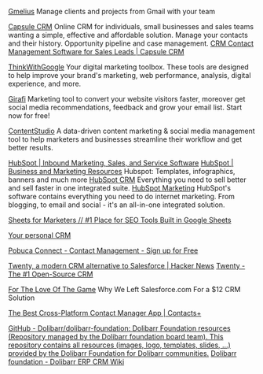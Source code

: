 
[Gmelius](https://gmelius.io/)
Manage clients and projects from Gmail with your team

[Capsule CRM](https://capsulecrm.com)
Online CRM for individuals, small businesses and sales teams wanting a simple, effective and affordable solution. Manage your contacts and their history. Opportunity pipeline and case management.
[CRM Contact Management Software for Sales Leads | Capsule CRM](https://capsulecrm.com/features/contact-management-software/)

[ThinkWithGoogle](https://www.thinkwithgoogle.com/tools/#!/the-us/arts-and-entertainment/large/generic-paid-search)
Your digital marketing toolbox. These tools are designed to help improve your brand's marketing, web performance, analysis, digital experience, and more.

[Girafi](https://girafi.co/)
Marketing tool to convert your website visitors faster, moreover get social media recommendations, feedback and grow your email list. Start now for free!

[ContentStudio](https://contentstudio.io)
A data-driven content marketing & social media management tool to help marketers and businesses streamline their workflow and get better results.

[HubSpot | Inbound Marketing, Sales, and Service Software](https://www.hubspot.com/)
[HubSpot | Business and Marketing Resources](https://www.hubspot.com/resources)
Hubspot: Templates, infographics, banners and much more
[HubSpot CRM](https://www.hubspot.com/products/sales)
Everything you need to sell better and sell faster in one integrated suite.
[HubSpot Marketing](https://www.hubspot.com/products/marketing/)
HubSpot's software contains everything you need to do internet marketing. From blogging, to email and social - it's an all-in-one integrated solution.

[Sheets for Marketers // #1 Place for SEO Tools Built in Google Sheets](https://sheetsformarketers.com/)

[Your personal CRM](https://covve.com/personal-crm/)

[Pobuca Connect - Contact Management - Sign up for Free](https://connect.pobuca.com/)

[Twenty, a modern CRM alternative to Salesforce | Hacker News](https://news.ycombinator.com/item?id=40648082)
[Twenty - The #1 Open-Source CRM](https://twenty.com/)

[For The Love Of The Game](http://cocopebble.com/?p=370)
Why We Left Salesforce.com For a $12 CRM Solution

[The Best Cross-Platform Contact Manager App | Contacts+](https://www.contactsplus.com/)

[GitHub - Dolibarr/dolibarr-foundation: Dolibarr Foundation resources (Repository managed by the Dolibarr foundation board team). This repository contains all resources (images, logo, templates, slides, ...) provided by the Dolibarr Foundation for Dolibarr communities.](https://github.com/Dolibarr/dolibarr-foundation)
[Dolibarr foundation - Dolibarr ERP CRM Wiki](https://wiki.dolibarr.org/index.php/Dolibarr_foundation)
